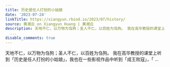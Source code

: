 ```yaml
---
title: 历史是任人打扮的小姑娘
date: '2023-07-24'
linkTitle: https://xiangyun.rbind.io/2023/07/history/
source: 黄湘云 on Xiangyun Huang | 黄湘云
description: 天地不仁，以万物为刍狗；圣人不仁，以百姓为刍狗。 我在高华教授的课堂上听到「历史是任人打扮的小姑娘」，我也在一些影视作品中听到「成王败寇」，「
  ...
disable_comments: true
---
```

天地不仁，以万物为刍狗；圣人不仁，以百姓为刍狗。 我在高华教授的课堂上听到「历史是任人打扮的小姑娘」，我也在一些影视作品中听到「成王败寇」，「 ...